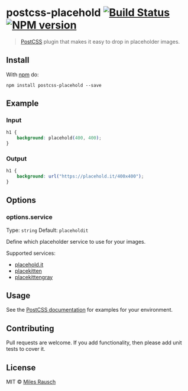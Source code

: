 # postcss-placehold [![Build Status](https://travis-ci.org/awayken/postcss-placehold.svg?branch=master)][ci] [![NPM version](https://badge.fury.io/js/postcss-placehold.svg)][npm]

> [PostCSS] plugin that makes it easy to drop in placeholder images.

## Install

With [npm](https://npmjs.org/package/postcss-placehold) do:

```
npm install postcss-placehold --save
```

## Example

### Input

```css
h1 {
    background: placehold(400, 400);
}
```

### Output

```css
h1 {
    background: url("https://placehold.it/400x400");
}
```

## Options

### options.service

Type: `string`
Default: `placeholdit`

Define which placeholder service to use for your images.

Supported services:

  * [placehold.it](https://placehold.it)
  * [placekitten](https://placekitten.com)
  * [placekittengray](https://placekitten.com)


## Usage

See the [PostCSS documentation](https://github.com/postcss/postcss#usage) for
examples for your environment.

## Contributing

Pull requests are welcome. If you add functionality, then please add unit tests
to cover it.

## License

MIT © [Miles Rausch](https://github.com/awayken/postcss-placehold)

[ci]:      https://travis-ci.org/awayken/postcss-placehold
[npm]:     http://badge.fury.io/js/postcss-placehold
[postcss]: https://github.com/postcss/postcss
